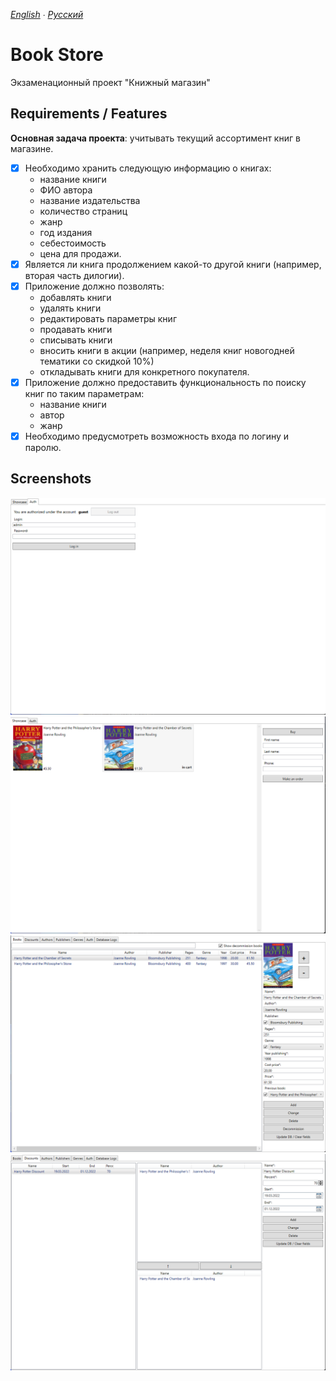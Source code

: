 *[English](README.md) ∙ [Русский](README-ru.md)* <!-- l10n:select -->

# Book Store

Экзаменационный проект "Книжный магазин"

## Requirements / Features

**Основная задача проекта**: учитывать текущий ассортимент книг в магазине.

* [x] Необходимо хранить следующую информацию о книгах: 
    - название книги
    - ФИО автора
    - название издательства
    - количество страниц
    - жанр
    - год издания
    - себестоимость
    - цена для продажи.
* [x] Является ли книга продолжением какой-то другой книги (например, вторая часть дилогии).
* [x] Приложение должно позволять: 
    - добавлять книги
    - удалять книги
    - редактировать параметры книг
    - продавать книги
    - списывать книги
    - вносить книги в акции (например, неделя книг новогодней тематики со скидкой 10%)
    - откладывать книги для конкретного покупателя.
* [x] Приложение должно предоставить функциональность по поиску книг по таким параметрам: 
    - название книги
    - автор
    - жанр
* [x] Необходимо предусмотреть возможность входа по логину и паролю.

## Screenshots

![](./images/1.png)
![](./images/2.png)
![](./images/3.png)
![](./images/4.png)
